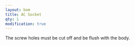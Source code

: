 ```yaml
---
layout: bom
title: AC Socket
qty: 1
modification: true
---
```

The screw holes must be cut off and be flush with the body.